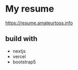# My resume

<a href="https://resume.amateurtoss.info">https://resume.amateurtoss.info </a>

## build with

* nextjs
* vercel
* bootstrap5

